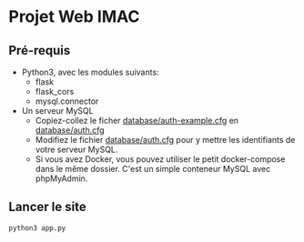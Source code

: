 # Projet Web IMAC

## Pré-requis

- Python3, avec les modules suivants:
    - flask
    - flask_cors
    - mysql.connector
- Un serveur MySQL
    - Copiez-collez le ficher [database/auth-example.cfg](./database/auth-example.cfg) en [database/auth.cfg](./database/auth.cfg)
    - Modifiez le fichier [database/auth.cfg](./database/auth.cfg) pour y mettre les identifiants de votre serveur MySQL.
    - Si vous avez Docker, vous pouvez utiliser le petit docker-compose dans le même dossier. C'est un simple conteneur MySQL avec phpMyAdmin.

## Lancer le site

```bash
python3 app.py
```
